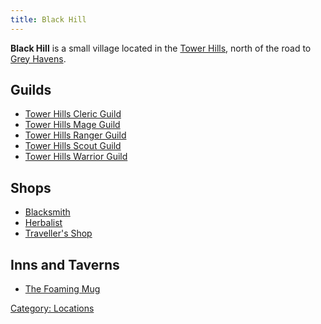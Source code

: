 ```yaml
---
title: Black Hill
---
```


**Black Hill** is a small village located in the [Tower
Hills](Tower_Hills "wikilink"), north of the road to [Grey
Havens](Grey_Havens "wikilink").

## Guilds

- [Tower Hills Cleric Guild](Tower_Hills_Cleric_Guild "wikilink")
- [Tower Hills Mage Guild](Tower_Hills_Mage_Guild "wikilink")
- [Tower Hills Ranger Guild](Tower_Hills_Ranger_Guild "wikilink")
- [Tower Hills Scout Guild](Tower_Hills_Scout_Guild "wikilink")
- [Tower Hills Warrior Guild](Tower_Hills_Warrior_Guild "wikilink")

## Shops

- [Blacksmith](Tower_Hills_Blacksmith "wikilink")
- [Herbalist](Tower_Hills_Herbalist "wikilink")
- [Traveller's Shop](Tower_Hills_Grocer "wikilink")

## Inns and Taverns

- [The Foaming Mug](The_Foaming_Mug "wikilink")

[Category: Locations](Category:_Locations "wikilink")